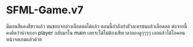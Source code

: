 # SFML-Game.v7
มีมอนสีแดงสีขาวแล้ว ชนขอบจอล่างเลือดลดได้แล้ว ตอนนี้กำลังทำตัวละครชนแล้วเลือดลด ต่อจากนี้คงคิดว่าน่าจะเอา player กลับมาใน main เลยจะได้ไม่ต้องเสียเวลาลองดูๆๆๆๆ เออแล้วได้ไอคอนหน้าจอเกมแล้วด้วย 
